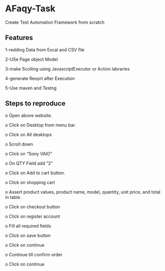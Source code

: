 # AFaqy-Task

Create Test Automation Framework from scratch 

Features
---------

1-redding Data from Excal and CSV file

2-USe Page object Model

3-make Scolling using JavascriptExecutor or Action labraries

4-generate Reoprt after Execution

5-Use maven and Testng

Steps to reproduce
------------------
o	Open above website. 

o	Click on Desktop from menu bar.

o	Click on All desktops 

o	Scroll down 

o	Click on “Sony VAIO”

o	On QTY Field add ”2”

o	Click on Add to cart button.  

o	Click on shopping cart 

o	Assert product values, product name, model, quantity, unit price, and total in table.

o	 Click on checkout button 

o	Click on register account 

o	 Fill all required fields 

o	Click on save button 

o	Click on continue 

o	Continue till confirm order

o	Click on continue 



